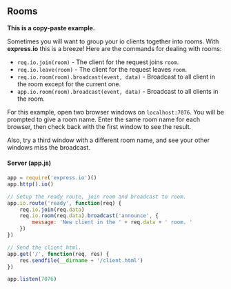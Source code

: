 ## Rooms

__This is a copy-paste example.__ 

Sometimes you will want to group your io clients together into rooms.  With __express.io__ this is a breeze!  Here are the commands for dealing with rooms:

* `req.io.join(room)` - The client for the request joins `room`.
* `req.io.leave(room)` - The client for the request leaves `room`.
* `req.io.room(room).broadcast(event, data)` - Broadcast to all client in the room except for the current one.
* `app.io.room(room).broadcast(event, data)` - Broadcast to all clients in the room.

For this example, open two browser windows on `localhost:7076`.  You will be prompted to give a room name.  Enter the same room name for each browser, then check back with the first window to see the result.

Also, try a third window with a different room name, and see your other windows miss the broadcast.

#### Server (app.js)

```js
app = require('express.io')()
app.http().io()

// Setup the ready route, join room and broadcast to room.
app.io.route('ready', function(req) {
    req.io.join(req.data)
    req.io.room(req.data).broadcast('announce', {
        message: 'New client in the ' + req.data + ' room. '
    })
})

// Send the client html.
app.get('/', function(req, res) {
    res.sendfile(__dirname + '/client.html')
})

app.listen(7076)
```
